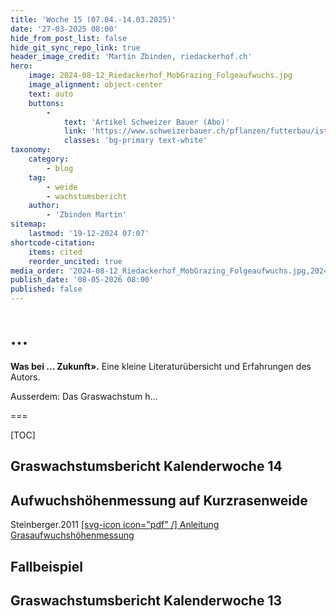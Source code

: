 ```yaml
---
title: 'Woche 15 (07.04.-14.03.2025)'
date: '27-03-2025 08:00'
hide_from_post_list: false
hide_git_sync_repo_link: true
header_image_credit: 'Martin Zbinden, riedackerhof.ch'
hero:
    image: 2024-08-12_Riedackerhof_MobGrazing_Folgeaufwuchs.jpg
    image_alignment: object-center
    text: auto
    buttons:
        -
            text: 'Artikel Schweizer Bauer (Abo)'
            link: 'https://www.schweizerbauer.ch/pflanzen/futterbau/ist-dies-das-weidesystem-der-zukunft'
            classes: 'bg-primary text-white'
taxonomy:
    category:
        - blog
    tag:
        - weide
        - wachstumsbericht
    author:
        - 'Zbinden Martin'
sitemap:
    lastmod: '19-12-2024 07:07'
shortcode-citation:
    items: cited
    reorder_uncited: true
media_order: '2024-08-12_Riedackerhof_MobGrazing_Folgeaufwuchs.jpg,2024-06-21_Riedackerhof_MobGrazing_MischungIGWeidemilch.jpg,2024-06-21_Riedackerhof_Mobgrazing_Tag-danach.jpg,PXL_20240621_190355535_web.mp4,2023-04-19_Riedackerhof_Mist.mp4'
publish_date: '08-05-2026 08:00'
published: false
---
```


# ...

**Was bei ... Zukunft».**  Eine kleine Literaturübersicht und Erfahrungen des Autors.

Ausserdem: Das Graswachstum h... 

===


[TOC]


## Graswachstumsbericht Kalenderwoche 14


## Aufwuchshöhenmessung auf Kurzrasenweide
Steinberger.2011
[[svg-icon icon="pdf" /] Anleitung Grasaufwuchshöhenmessung](https://www.lfl.bayern.de/mam/cms07/ite/dateien/31061_anleitung_zur_grasaufwuchsmessung.pdf?class=button)
## Fallbeispiel
## Graswachstumsbericht Kalenderwoche 13

